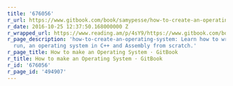 ```yaml
---
title: '676056'
r_url: https://www.gitbook.com/book/samypesse/how-to-create-an-operating-system/details
r_date: 2016-10-25 12:37:50.168000000 Z
r_wrapped_url: https://www.reading.am/p/4sY9/https://www.gitbook.com/book/samypesse/how-to-create-an-operating-system/details
r_page_description: 'how-to-create-an-operating-system: Learn how to write, test and
  run, an operating system in C++ and Assembly from scratch.'
r_page_title: How to make an Operating System · GitBook
r_title: How to make an Operating System · GitBook
r_id: '676056'
r_page_id: '494907'
---
```


